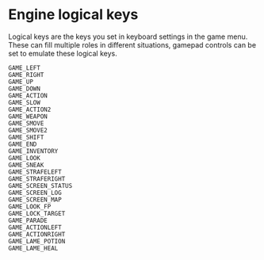 # Engine logical keys
Logical keys are the keys you set in keyboard settings in the game menu. These can fill multiple roles in different situations, gamepad controls can be set to emulate these logical keys.
```
GAME_LEFT
GAME_RIGHT
GAME_UP
GAME_DOWN
GAME_ACTION
GAME_SLOW
GAME_ACTION2
GAME_WEAPON
GAME_SMOVE
GAME_SMOVE2
GAME_SHIFT
GAME_END
GAME_INVENTORY
GAME_LOOK
GAME_SNEAK
GAME_STRAFELEFT
GAME_STRAFERIGHT
GAME_SCREEN_STATUS
GAME_SCREEN_LOG
GAME_SCREEN_MAP
GAME_LOOK_FP
GAME_LOCK_TARGET
GAME_PARADE
GAME_ACTIONLEFT
GAME_ACTIONRIGHT
GAME_LAME_POTION
GAME_LAME_HEAL
```